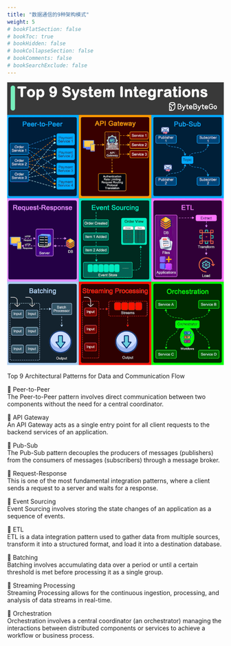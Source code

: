 ```yaml
---
title: "数据通信的9种架构模式"
weight: 5
# bookFlatSection: false
# bookToc: true
# bookHidden: false
# bookCollapseSection: false
# bookComments: false
# bookSearchExclude: false
---
```


![数据通信的9种架构模式](/img/code/theory/top-9-system-integrations.gif)

Top 9 Architectural Patterns for Data and Communication Flow 

🔹 Peer-to-Peer <br/>
The Peer-to-Peer pattern involves direct communication between two components without the need for a central coordinator. 

🔹 API Gateway <br/>
An API Gateway acts as a single entry point for all client requests to the backend services of an application. 

🔹 Pub-Sub <br/>
The Pub-Sub pattern decouples the producers of messages (publishers) from the consumers of messages (subscribers) through a message broker. 

🔹 Request-Response <br/>
This is one of the most fundamental integration patterns, where a client sends a request to a server and waits for a response. 

🔹 Event Sourcing <br/>
Event Sourcing involves storing the state changes of an application as a sequence of events. 

🔹 ETL <br/>
ETL is a data integration pattern used to gather data from multiple sources, transform it into a structured format, and load it into a destination database. 

🔹 Batching <br/>
Batching involves accumulating data over a period or until a certain threshold is met before processing it as a single group. 

🔹 Streaming Processing <br/>
Streaming Processing allows for the continuous ingestion, processing, and analysis of data streams in real-time. 

🔹 Orchestration <br/>
Orchestration involves a central coordinator (an orchestrator) managing the interactions between distributed components or services to achieve a workflow or business process. 